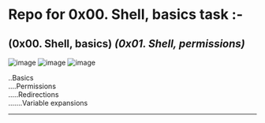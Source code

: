 # __Repo for 0x00. Shell, basics task :-__

## (0x00. Shell, basics) _(0x01. Shell, permissions)_<br>
![image](https://user-images.githubusercontent.com/39015047/223747354-675eb75b-cdf3-4783-9b06-f8a3d514e6ab.png)
![image](https://user-images.githubusercontent.com/39015047/223747180-2158e167-19b2-49b6-8c97-ea64a7dd2217.png)
![image](https://user-images.githubusercontent.com/39015047/223747260-9675f7d6-7610-44b7-bd5f-1dabda383527.png)

..Basics<br>
....Permissions<br>
.....Redirections<br>
.......Variable expansions
<hr>
